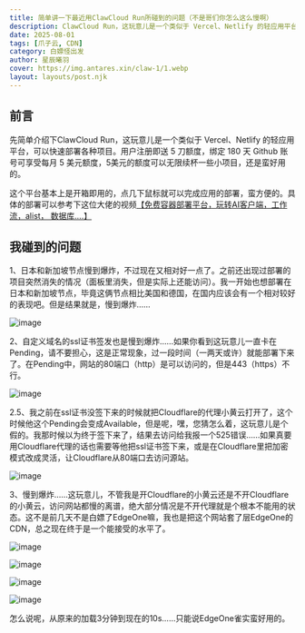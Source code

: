 ```yaml
---
title: 简单讲一下最近用ClawCloud Run所碰到的问题（不是哥们你怎么这么慢啊）
description: ClawCloud Run，这玩意儿是一个类似于 Vercel、Netlify 的轻应用平台，可以快速部署各种项目。但是这个平台速度很慢，通过套上EdgeOne来缓解这个问题。
date: 2025-08-01
tags: [爪子云, CDN]
category: 白嫖怪出发
author: 星辰曦羽
cover: https://img.antares.xin/claw-1/1.webp
layout: layouts/post.njk
---
```

## 前言
先简单介绍下ClawCloud Run，这玩意儿是一个类似于 Vercel、Netlify 的轻应用平台，可以快速部署各种项目。用户注册即送 5 刀额度，绑定 180 天 Github 账号可享受每月 5 美元额度，5美元的额度可以无限续杯一些小项目，还是蛮好用的。

这个平台基本上是开箱即用的，点几下鼠标就可以完成应用的部署，蛮方便的。具体的部署可以参考下这位大佬的视频[【免费容器部署平台，玩转AI客户端，工作流，alist， 数据库….】](https://www.bilibili.com/video/BV1zKVtzFEQH/)

## 我碰到的问题
1、日本和新加坡节点慢到爆炸，不过现在又相对好一点了。之前还出现过部署的项目突然消失的情况（面板里消失，但是实际上还能访问）。我一开始也想部署在日本和新加坡节点，毕竟这俩节点相比美国和德国，在国内应该会有一个相对较好的表现吧。但是结果就是，慢到爆炸……

![image](https://img.antares.xin/claw-1/0.webp)

2、自定义域名的ssl证书签发也是慢到爆炸……如果你看到这玩意儿一直卡在Pending，请不要担心，这是正常现象，过一段时间（一两天或许）就能部署下来了。在Pending中，网站的80端口（http）是可以访问的，但是443（https）不行。

![image](https://img.antares.xin/claw-1/2.webp)

2.5、我之前在ssl证书没签下来的时候就把Cloudflare的代理小黄云打开了，这个时候他这个Pending会变成Available，但是呢，嘿，您猜怎么着，这玩意儿是个假的。我那时候以为终于签下来了，结果去访问给我报一个525错误……如果真要用Cloudflare代理的话也需要等他把ssl证书签下来，或是在Cloudflare里把加密模式改成灵活，让Cloudflare从80端口去访问源站。

![image](https://img.antares.xin/claw-1/3.webp)

3、慢到爆炸……这玩意儿，不管我是开Cloudflare的小黄云还是不开Cloudflare的小黄云，访问网站都慢的离谱，绝大部分情况是不开代理就是个根本不能用的状态。这不是前几天不是白嫖了EdgeOne嘛，我也是把这个网站套了层EdgeOne的CDN，总之现在终于是一个能接受的水平了。

![image](https://img.antares.xin/claw-1/4.webp)

![image](https://img.antares.xin/claw-1/5.webp)

![image](https://img.antares.xin/claw-1/6.webp)

![image](https://img.antares.xin/claw-1/7.webp)



怎么说呢，从原来的加载3分钟到现在的10s……只能说EdgeOne雀实蛮好用的。